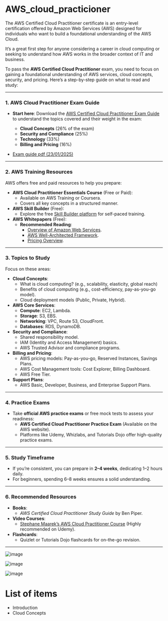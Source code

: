 # AWS_cloud_practicioner

The AWS Certified Cloud Practitioner certificate is an entry-level certification offered by Amazon Web Services (AWS) designed for individuals who want to build a foundational understanding of the AWS Cloud.

It’s a great first step for anyone considering a career in cloud computing or seeking to understand how AWS works in the broader context of IT and business.

To pass the **AWS Certified Cloud Practitioner** exam, you need to focus on gaining a foundational understanding of AWS services, cloud concepts, security, and pricing. Here’s a step-by-step guide on what to read and study:

---

### 1. **AWS Cloud Practitioner Exam Guide**
   - **Start here**: Download the [AWS Certified Cloud Practitioner Exam Guide](https://aws.amazon.com/certification/certified-cloud-practitioner/) to understand the topics covered and their weight in the exam:
     - **Cloud Concepts** (26% of the exam)
     - **Security and Compliance** (25%)
     - **Technology** (33%)
     - **Billing and Pricing** (16%)

- [Exam guide pdf (23/01/2025)](https://d1.awsstatic.com/training-and-certification/docs-cloud-practitioner/AWS-Certified-Cloud-Practitioner_Exam-Guide.pdf)

---

### 2. **AWS Training Resources**
AWS offers free and paid resources to help you prepare:
   - **AWS Cloud Practitioner Essentials Course** (Free or Paid):
     - Available on AWS Training or Coursera.
     - Covers all key concepts in a structured manner.
   - **AWS Skill Builder** (Free):
     - Explore the free [Skill Builder platform](https://explore.skillbuilder.aws/) for self-paced training.
   - **AWS Whitepapers** (Free):
     - **Recommended Reading**:
       - [Overview of Amazon Web Services](https://aws.amazon.com/whitepapers/).
       - [AWS Well-Architected Framework](https://aws.amazon.com/architecture/well-architected/).
       - [Pricing Overview](https://aws.amazon.com/pricing/).

---

### 3. **Topics to Study**
Focus on these areas:
   - **Cloud Concepts**:
     - What is cloud computing? (e.g., scalability, elasticity, global reach)
     - Benefits of cloud computing (e.g., cost-efficiency, pay-as-you-go model).
     - Cloud deployment models (Public, Private, Hybrid).
   - **AWS Core Services**:
     - **Compute**: EC2, Lambda.
     - **Storage**: S3, EBS.
     - **Networking**: VPC, Route 53, CloudFront.
     - **Databases**: RDS, DynamoDB.
   - **Security and Compliance**:
     - Shared responsibility model.
     - IAM (Identity and Access Management) basics.
     - AWS Trusted Advisor and compliance programs.
   - **Billing and Pricing**:
     - AWS pricing models: Pay-as-you-go, Reserved Instances, Savings Plans.
     - AWS Cost Management tools: Cost Explorer, Billing Dashboard.
     - AWS Free Tier.
   - **Support Plans**:
     - AWS Basic, Developer, Business, and Enterprise Support Plans.

---

### 4. **Practice Exams**
   - Take **official AWS practice exams** or free mock tests to assess your readiness:
     - **AWS Certified Cloud Practitioner Practice Exam** (Available on the AWS website).
     - Platforms like Udemy, Whizlabs, and Tutorials Dojo offer high-quality practice exams.

---

### 5. **Study Timeframe**
   - If you’re consistent, you can prepare in **2–4 weeks**, dedicating 1–2 hours daily.
   - For beginners, spending 6–8 weeks ensures a solid understanding.

---

### 6. **Recommended Resources**
   - **Books**:
     - *AWS Certified Cloud Practitioner Study Guide* by Ben Piper.
   - **Video Courses**:
     - [Stephane Maarek’s AWS Cloud Practitioner Course](https://www.udemy.com/) (Highly recommended on Udemy).
   - **Flashcards**:
     - Quizlet or Tutorials Dojo flashcards for on-the-go revision.

---

![image](https://github.com/user-attachments/assets/e2f01f5e-cbae-4fdb-ade4-ca53a9fe6b55)

![image](https://github.com/user-attachments/assets/62fa8dc1-975e-40ae-81c8-8ccc366bc7db)

![image](https://github.com/user-attachments/assets/8b8a9762-7d73-4a71-a5d9-5d7fa17d840e)



# List of items

- Introduction
- Cloud Concepts
